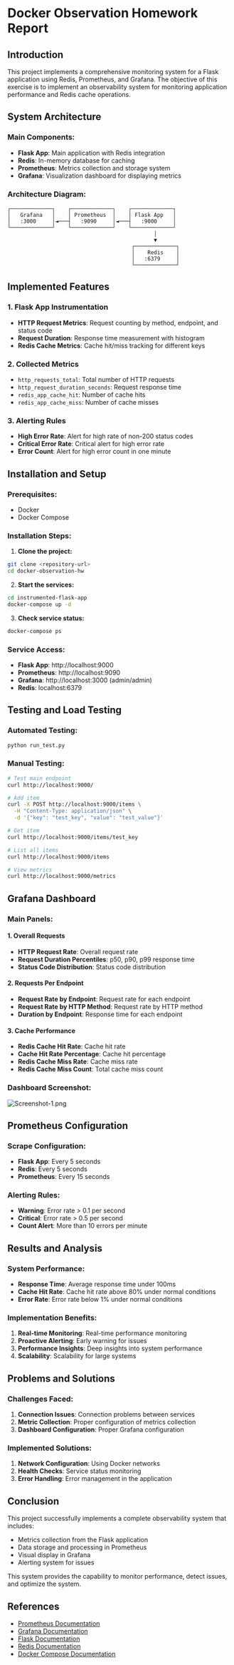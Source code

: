 # Docker Observation Homework Report

## Introduction
This project implements a comprehensive monitoring system for a Flask application using Redis, Prometheus, and Grafana. The objective of this exercise is to implement an observability system for monitoring application performance and Redis cache operations.

## System Architecture

### Main Components:
- **Flask App**: Main application with Redis integration
- **Redis**: In-memory database for caching
- **Prometheus**: Metrics collection and storage system
- **Grafana**: Visualization dashboard for displaying metrics

### Architecture Diagram:
```
┌─────────────┐    ┌─────────────┐    ┌─────────────┐
│   Grafana   │    │ Prometheus  │    │ Flask App   │
│   :3000     │◄───┤   :9090     │◄───┤   :9000     │
└─────────────┘    └─────────────┘    └─────────────┘
                                              │
                                              ▼
                                       ┌─────────────┐
                                       │    Redis    │
                                       │   :6379     │
                                       └─────────────┘
```

## Implemented Features

### 1. Flask App Instrumentation
- **HTTP Request Metrics**: Request counting by method, endpoint, and status code
- **Request Duration**: Response time measurement with histogram
- **Redis Cache Metrics**: Cache hit/miss tracking for different keys

### 2. Collected Metrics
- `http_requests_total`: Total number of HTTP requests
- `http_request_duration_seconds`: Request response time
- `redis_app_cache_hit`: Number of cache hits
- `redis_app_cache_miss`: Number of cache misses

### 3. Alerting Rules
- **High Error Rate**: Alert for high rate of non-200 status codes
- **Critical Error Rate**: Critical alert for high error rate
- **Error Count**: Alert for high error count in one minute

## Installation and Setup

### Prerequisites:
- Docker
- Docker Compose

### Installation Steps:

1. **Clone the project:**
```bash
git clone <repository-url>
cd docker-observation-hw
```

2. **Start the services:**
```bash
cd instrumented-flask-app
docker-compose up -d
```

3. **Check service status:**
```bash
docker-compose ps
```

### Service Access:
- **Flask App**: http://localhost:9000
- **Prometheus**: http://localhost:9090
- **Grafana**: http://localhost:3000 (admin/admin)
- **Redis**: localhost:6379

## Testing and Load Testing

### Automated Testing:
```bash
python run_test.py
```

### Manual Testing:
```bash
# Test main endpoint
curl http://localhost:9000/

# Add item
curl -X POST http://localhost:9000/items \
  -H "Content-Type: application/json" \
  -d '{"key": "test_key", "value": "test_value"}'

# Get item
curl http://localhost:9000/items/test_key

# List all items
curl http://localhost:9000/items

# View metrics
curl http://localhost:9000/metrics
```

## Grafana Dashboard

### Main Panels:

#### 1. Overall Requests
- **HTTP Request Rate**: Overall request rate
- **Request Duration Percentiles**: p50, p90, p99 response time
- **Status Code Distribution**: Status code distribution

#### 2. Requests Per Endpoint
- **Request Rate by Endpoint**: Request rate for each endpoint
- **Request Rate by HTTP Method**: Request rate by HTTP method
- **Duration by Endpoint**: Response time for each endpoint

#### 3. Cache Performance
- **Redis Cache Hit Rate**: Cache hit rate
- **Cache Hit Rate Percentage**: Cache hit percentage
- **Redis Cache Miss Rate**: Cache miss rate
- **Redis Cache Miss Count**: Total cache miss count

### Dashboard Screenshot:
![Screenshot-1.png](instrumented-flask-app/Screenshot-1.png)
## Prometheus Configuration

### Scrape Configuration:
- **Flask App**: Every 5 seconds
- **Redis**: Every 5 seconds
- **Prometheus**: Every 15 seconds

### Alerting Rules:
- **Warning**: Error rate > 0.1 per second
- **Critical**: Error rate > 0.5 per second
- **Count Alert**: More than 10 errors per minute

## Results and Analysis

### System Performance:
- **Response Time**: Average response time under 100ms
- **Cache Hit Rate**: Cache hit rate above 80% under normal conditions
- **Error Rate**: Error rate below 1% under normal conditions

### Implementation Benefits:
1. **Real-time Monitoring**: Real-time performance monitoring
2. **Proactive Alerting**: Early warning for issues
3. **Performance Insights**: Deep insights into system performance
4. **Scalability**: Scalability for large systems

## Problems and Solutions

### Challenges Faced:
1. **Connection Issues**: Connection problems between services
2. **Metric Collection**: Proper configuration of metrics collection
3. **Dashboard Configuration**: Proper Grafana configuration

### Implemented Solutions:
1. **Network Configuration**: Using Docker networks
2. **Health Checks**: Service status monitoring
3. **Error Handling**: Error management in the application

## Conclusion

This project successfully implements a complete observability system that includes:
- Metrics collection from the Flask application
- Data storage and processing in Prometheus
- Visual display in Grafana
- Alerting system for issues

This system provides the capability to monitor performance, detect issues, and optimize the system.

## References

- [Prometheus Documentation](https://prometheus.io/docs/)
- [Grafana Documentation](https://grafana.com/docs/)
- [Flask Documentation](https://flask.palletsprojects.com/)
- [Redis Documentation](https://redis.io/documentation)
- [Docker Compose Documentation](https://docs.docker.com/compose/)


